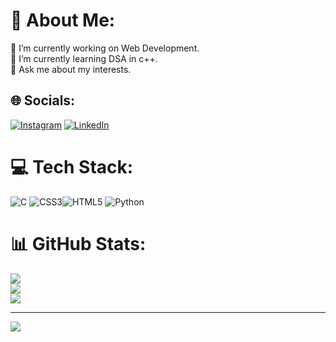 # 💫 About Me:
🔭 I’m currently working on Web Development.<br>🌱 I’m currently learning DSA in c++.<br>💬 Ask me about my interests.<br>


## 🌐 Socials:
[![Instagram](https://img.shields.io/badge/Instagram-%23E4405F.svg?logo=Instagram&logoColor=white)](https://www.instagram.com/gouravgarg7008/) [![LinkedIn](https://img.shields.io/badge/LinkedIn-%230077B5.svg?logo=linkedin&logoColor=white)](https://www.linkedin.com/in/gourav-garg-b4492227b/)

# 💻 Tech Stack:
![C](https://img.shields.io/badge/c-%2300599C.svg?style=for-the-badge&logo=c&logoColor=white) ![CSS3](https://img.shields.io/badge/css3-%231572B6.svg?style=for-the-badge&logo=css3&logoColor=white)![HTML5](https://img.shields.io/badge/html5-%23E34F26.svg?style=for-the-badge&logo=html5&logoColor=white) ![Python](https://img.shields.io/badge/python-3670A0?style=for-the-badge&logo=python&logoColor=ffdd54)
# 📊 GitHub Stats:
![](https://github-readme-stats.vercel.app/api?username=18gourav&theme=radical&hide_border=false&include_all_commits=false&count_private=true)<br/>
![](https://github-readme-streak-stats.herokuapp.com/?user=18gourav&theme=radical&hide_border=false)<br/>
![](https://github-readme-stats.vercel.app/api/top-langs/?username=18gourav&theme=radical&hide_border=false&include_all_commits=false&count_private=true&layout=compact)


---
[![](https://visitcount.itsvg.in/api?id=18gourav&icon=0&color=0)](https://visitcount.itsvg.in)

